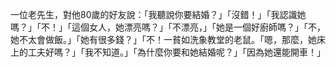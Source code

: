 一位老先生，對他80歲的好友說：「我聽說你要結婚？」「沒錯！」「我認識她嗎？」「不！」「這個女人，她漂亮嗎？」「不漂亮，」「她是一個好廚師嗎？」「不，她不太會做飯。」「她有很多錢？」「不！一貧如洗象教堂的老鼠。「嗯，那麼，她床上的工夫好嗎？」「我不知道。」「為什麼你要和她結婚呢？」「因為她還能開車！」